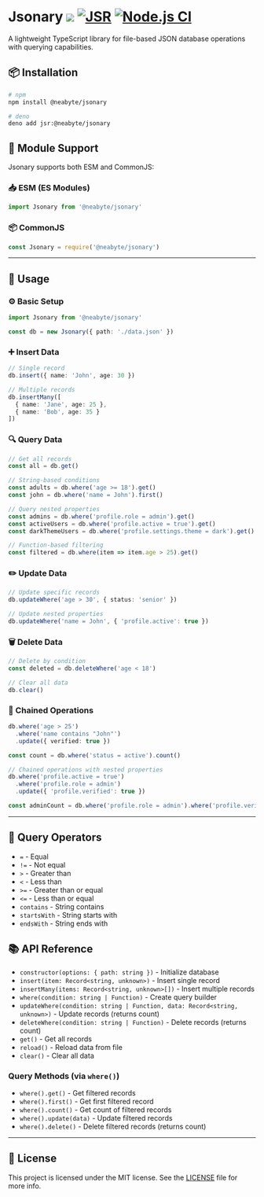 # Jsonary [![](https://img.shields.io/npm/v/@neabyte/jsonary.svg)](https://www.npmjs.org/package/@neabyte/jsonary) [![JSR](https://jsr.io/badges/@neabyte/jsonary)](https://jsr.io/@neabyte/jsonary) [![Node.js CI](https://github.com/NeaByteLab/Jsonary/actions/workflows/ci.yaml/badge.svg)](https://github.com/NeaByteLab/Jsonary/actions/workflows/ci.yaml)

A lightweight TypeScript library for file-based JSON database operations with querying capabilities.

## 📦 Installation

```bash
# npm
npm install @neabyte/jsonary

# deno
deno add jsr:@neabyte/jsonary
```

## 🔧 Module Support

Jsonary supports both ESM and CommonJS:

### 📥 ESM (ES Modules)
```typescript
import Jsonary from '@neabyte/jsonary'
```

### 📦 CommonJS
```javascript
const Jsonary = require('@neabyte/jsonary')
```

---

## 🚀 Usage

### ⚙️ Basic Setup

```typescript
import Jsonary from '@neabyte/jsonary'

const db = new Jsonary({ path: './data.json' })
```

### ➕ Insert Data

```typescript
// Single record
db.insert({ name: 'John', age: 30 })

// Multiple records
db.insertMany([
  { name: 'Jane', age: 25 },
  { name: 'Bob', age: 35 }
])
```

### 🔍 Query Data

```typescript
// Get all records
const all = db.get()

// String-based conditions
const adults = db.where('age >= 18').get()
const john = db.where('name = John').first()

// Query nested properties
const admins = db.where('profile.role = admin').get()
const activeUsers = db.where('profile.active = true').get()
const darkThemeUsers = db.where('profile.settings.theme = dark').get()

// Function-based filtering
const filtered = db.where(item => item.age > 25).get()
```

### ✏️ Update Data

```typescript
// Update specific records
db.updateWhere('age > 30', { status: 'senior' })

// Update nested properties
db.updateWhere('name = John', { 'profile.active': true })
```

### 🗑️ Delete Data

```typescript
// Delete by condition
const deleted = db.deleteWhere('age < 18')

// Clear all data
db.clear()
```

### 🔗 Chained Operations

```typescript
db.where('age > 25')
  .where('name contains "John"')
  .update({ verified: true })

const count = db.where('status = active').count()

// Chained operations with nested properties
db.where('profile.active = true')
  .where('profile.role = admin')
  .update({ 'profile.verified': true })

const adminCount = db.where('profile.role = admin').where('profile.verified = true').count()
```

---

## 🔎 Query Operators

- `=` - Equal
- `!=` - Not equal
- `>` - Greater than
- `<` - Less than
- `>=` - Greater than or equal
- `<=` - Less than or equal
- `contains` - String contains
- `startsWith` - String starts with
- `endsWith` - String ends with

## 📚 API Reference

- `constructor(options: { path: string })` - Initialize database
- `insert(item: Record<string, unknown>)` - Insert single record
- `insertMany(items: Record<string, unknown>[])` - Insert multiple records
- `where(condition: string | Function)` - Create query builder
- `updateWhere(condition: string | Function, data: Record<string, unknown>)` - Update records (returns count)
- `deleteWhere(condition: string | Function)` - Delete records (returns count)
- `get()` - Get all records
- `reload()` - Reload data from file
- `clear()` - Clear all data

### Query Methods (via `where()`)
- `where().get()` - Get filtered records
- `where().first()` - Get first filtered record
- `where().count()` - Get count of filtered records
- `where().update(data)` - Update filtered records
- `where().delete()` - Delete filtered records (returns count)

---

## 📄 License

This project is licensed under the MIT license. See the [LICENSE](LICENSE) file for more info.
